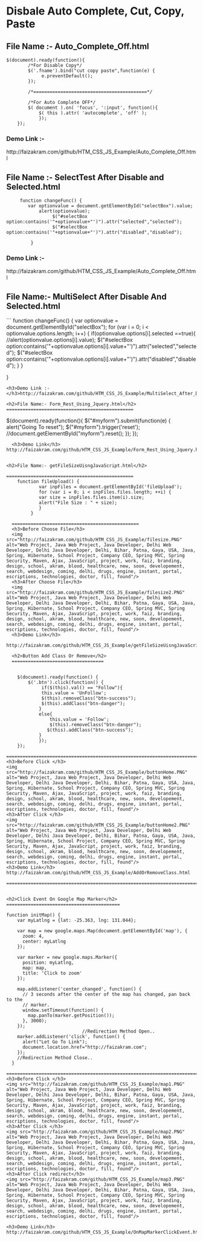 
<h1>Disbale Auto Complete, Cut, Copy, Paste</h1>
<h2>File Name :- Auto_Complete_Off.html</h2>

```
$(document).ready(function(){
		/*For Disable Copy*/
		$('.fname').bind("cut copy paste",function(e) {
    		 e.preventDefault();
 		});

 		/*==========================================*/

 		/*For Auto Complete OFF*/
    	$( document ).on( 'focus', ':input', function(){
       	 	$( this ).attr( 'autocomplete', 'off' );
    		});
	});
```
<h3>Demo Link :- </h3>http://faizakram.com/github/HTM_CSS_JS_Example/Auto_Complete_Off.html

<h2>File Name :- SelectTest After Disable and Selected.html</h2>

```
	 function changeFunc() {
   	 	var optionvalue = document.getElementById("selectBox").value;
      		alert(optionvalue);
     			 $("#selectBox option:contains('"+optionvalue+"')").attr("selected","selected");
    			 $("#selectBox option:contains('"+optionvalue+"')").attr("disabled","disabled");

  		 }
```
<h3>Demo Link :- </h3>http://faizakram.com/github/HTM_CSS_JS_Example/Auto_Complete_Off.html

<h2>File Name:- MultiSelect After Disable And Selected.html</h2>
```
	function changeFunc() {
   	 var optionvalue = document.getElementById("selectBox");
       for (var i = 0; i < optionvalue.options.length; i++) {
         if(optionvalue.options[i].selected ==true){
          //alert(optionvalue.options[i].value);
           $("#selectBox option:contains('"+optionvalue.options[i].value+"')").attr("selected","selected");
         $("#selectBox option:contains('"+optionvalue.options[i].value+"')").attr("disabled","disabled");
          }
      }
      
   }
```
<h3>Demo Link :- </h3>http://faizakram.com/github/HTM_CSS_JS_Example/MultiSelect_After_Disable_And_Selected.html

<h2>File Name:- Form_Rest_Using_Jquery.html</h2>
===============================================
```
$(document).ready(function(){
  	$("#myform").submit(function(e) {
  		alert("Going To reset");
  		$("#myform").trigger('reset'); //document.getElementById("myform").reset();
  	});
 });
```
  <h3>Demo Link</h3>
http://faizakram.com/github/HTM_CSS_JS_Example/Form_Rest_Using_Jquery.html
  

<h2>File Name:- getFileSizeUisngJavaScript.html</h2>

===============================================
	function fileUpload() {
   		 	var inpFiles = document.getElementById('fileUpload');
  			for (var i = 0; i < inpFiles.files.length; ++i) {
    		var size = inpFiles.files.item(i).size;
    		alert("File Size : " + size);
			}
 		 }

  ===============================================
  <h3>Before Choose File</h3>
  <img src="http://faizakram.com/github/HTM_CSS_JS_Example/filesize.PNG" alt="Web Project, Java Web Project, Java Developer, Delhi Web Developer, Delhi Java Developer, Delhi, Bihar, Patna, Gaya, USA, Java, Spring, Hibernate, School Project, Company CEO, Spring MVC, Spring Security, Maven, Ajax, JavaScript, project, work, faiz, branding, design, school, akram, blood, healthcare, new, soon, developement, search, webdesign, coming, delhi, drugs, engine, instant, portal, escriptions, technologies, doctor, fill, found"/>
  <h3>After Choose File</h3>
  <img src="http://faizakram.com/github/HTM_CSS_JS_Example/filesize2.PNG" alt="Web Project, Java Web Project, Java Developer, Delhi Web Developer, Delhi Java Developer, Delhi, Bihar, Patna, Gaya, USA, Java, Spring, Hibernate, School Project, Company CEO, Spring MVC, Spring Security, Maven, Ajax, JavaScript, project, work, faiz, branding, design, school, akram, blood, healthcare, new, soon, developement, search, webdesign, coming, delhi, drugs, engine, instant, portal, escriptions, technologies, doctor, fill, found"/>
  <h3>Demo Link</h3>
  http://faizakram.com/github/HTM_CSS_JS_Example/getFileSizeUisngJavaScript.html
  
  <h2>Button Add Class Or Remove</h2>
  ==================================
  
 ```
		$(document).ready(function() {
    		$('.btn').click(function() {
    			 if($(this).val() == "Follow"){
       			 this.value = 'UnFollow';
       			 $(this).removeClass("btn-success");
        		 $(this).addClass("btn-danger");
       			}
       			else{
       				this.value = 'Follow';
       				$(this).removeClass("btn-danger");
        		   $(this).addClass("btn-success");
       			}
    			});
		});

```
=========================================================================
<h3>Before Click </h3>
<img src="http://faizakram.com/github/HTM_CSS_JS_Example/buttonHome.PNG" alt="Web Project, Java Web Project, Java Developer, Delhi Web Developer, Delhi Java Developer, Delhi, Bihar, Patna, Gaya, USA, Java, Spring, Hibernate, School Project, Company CEO, Spring MVC, Spring Security, Maven, Ajax, JavaScript, project, work, faiz, branding, design, school, akram, blood, healthcare, new, soon, developement, search, webdesign, coming, delhi, drugs, engine, instant, portal, escriptions, technologies, doctor, fill, found"/>
<h3>After Click </h3>
<img src="http://faizakram.com/github/HTM_CSS_JS_Example/buttonHome2.PNG" alt="Web Project, Java Web Project, Java Developer, Delhi Web Developer, Delhi Java Developer, Delhi, Bihar, Patna, Gaya, USA, Java, Spring, Hibernate, School Project, Company CEO, Spring MVC, Spring Security, Maven, Ajax, JavaScript, project, work, faiz, branding, design, school, akram, blood, healthcare, new, soon, developement, search, webdesign, coming, delhi, drugs, engine, instant, portal, escriptions, technologies, doctor, fill, found"/>
<h3>Demo Link</h3>
http://faizakram.com/github/HTM_CSS_JS_Example/AddOrRemoveClass.html

===============================================================================================================


<h2>Click Event On Google Map Marker</h2>
==========================================
```
	function initMap() {
        var myLatlng = {lat: -25.363, lng: 131.044};
 
        var map = new google.maps.Map(document.getElementById('map'), {
          zoom: 4,
          center: myLatlng
        });
 
        var marker = new google.maps.Marker({
          position: myLatlng,
          map: map,
          title: 'Click to zoom'
        });
 
        map.addListener('center_changed', function() {
          // 3 seconds after the center of the map has changed, pan back to the
          // marker.
          window.setTimeout(function() {
            map.panTo(marker.getPosition());
          }, 3000);
        });
                                //Redirection Method Open..
        marker.addListener('click', function() {
          alert("Let Go To Link");
          document.location.href="http://faizakram.com";
        });
        //Redirection Method Close..
      }
```
================================================================================================
<h3>Before Click </h3>
<img src="http://faizakram.com/github/HTM_CSS_JS_Example/map1.PNG" alt="Web Project, Java Web Project, Java Developer, Delhi Web Developer, Delhi Java Developer, Delhi, Bihar, Patna, Gaya, USA, Java, Spring, Hibernate, School Project, Company CEO, Spring MVC, Spring Security, Maven, Ajax, JavaScript, project, work, faiz, branding, design, school, akram, blood, healthcare, new, soon, developement, search, webdesign, coming, delhi, drugs, engine, instant, portal, escriptions, technologies, doctor, fill, found"/>
<h3>After Click </h3>
<img src="http://faizakram.com/github/HTM_CSS_JS_Example/map2.PNG" alt="Web Project, Java Web Project, Java Developer, Delhi Web Developer, Delhi Java Developer, Delhi, Bihar, Patna, Gaya, USA, Java, Spring, Hibernate, School Project, Company CEO, Spring MVC, Spring Security, Maven, Ajax, JavaScript, project, work, faiz, branding, design, school, akram, blood, healthcare, new, soon, developement, search, webdesign, coming, delhi, drugs, engine, instant, portal, escriptions, technologies, doctor, fill, found"/>
<h3>After Click redirect</h3>
<img src="http://faizakram.com/github/HTM_CSS_JS_Example/map3.PNG" alt="Web Project, Java Web Project, Java Developer, Delhi Web Developer, Delhi Java Developer, Delhi, Bihar, Patna, Gaya, USA, Java, Spring, Hibernate, School Project, Company CEO, Spring MVC, Spring Security, Maven, Ajax, JavaScript, project, work, faiz, branding, design, school, akram, blood, healthcare, new, soon, developement, search, webdesign, coming, delhi, drugs, engine, instant, portal, escriptions, technologies, doctor, fill, found"/>

<h3>Demo Link</h3>
http://faizakram.com/github/HTM_CSS_JS_Example/OnMapMarkerClickEvent.html

